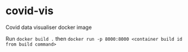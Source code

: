 # covid-vis
Covid data visualiser docker image

Run `docker build .`
then `docker run -p 8000:8000 <container build id from build command>`
